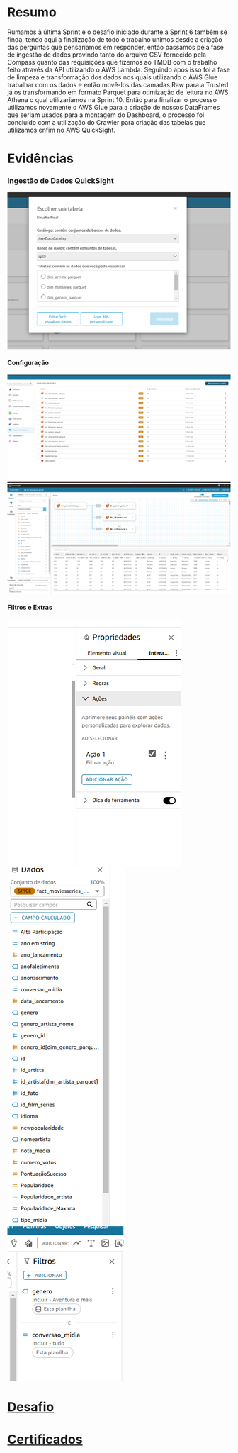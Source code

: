 # Resumo

Rumamos à última Sprint e o desafio iniciado durante a Sprint 6 também se finda, tendo aqui a finalização de todo o trabalho unimos desde a criação das perguntas que pensaríamos em responder, então passamos pela fase de ingestão de dados provindo tanto do arquivo CSV fornecido pela Compass quanto das requisições que fizemos ao TMDB com o trabalho feito através da API utilizando o AWS Lambda. Seguindo após isso foi a fase de limpeza e transformação dos dados nos quais utilizando o AWS Glue trabalhar com os dados e então movê-los das camadas Raw para a Trusted já os transformando em formato Parquet para otimização de leitura no AWS Athena o qual utilizaríamos na Sprint 10. 
Então para finalizar o processo utilizamos novamente o AWS Glue para a criação de nossos DataFrames que seriam usados para a montagem do Dashboard, o processo foi concluído com a utilização do Crawler para criação das tabelas que utilizamos enfim no AWS QuickSight.

# Evidências
### Ingestão de Dados QuickSight
![Ingestão de dados através do AWS Athena](Evidencias/ligacao_athena.png)
#### Configuração
![Conjuntos de Dados Importados para Quicksight](Evidencias/conjuntos_importados.png)
![União de DataFrames](Evidencias/joins_dataframe.png)
#### Filtros e Extras
![Ações de Tabelas Criadas](Evidencias/acoes_tabelas_criadas.png)
![Criação de Campos Calculados](Evidencias/criacao_campos_calc.png)
![Filtros Criados](Evidencias/filtros_criados.png)

# __[Desafio](/Sprint_10/Desafio/)__

# __[Certificados](/Sprint_10/Certificados/)__

